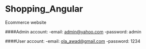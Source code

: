 # Shopping_Angular
Ecommerce website 

####Admin account:
-email: admin@yahoo.com
-password: admin

####User account:
-email: ola_awad@gmail.com
-password: 1234
